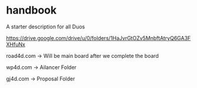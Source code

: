 # handbook
A starter description for all Duos


https://drive.google.com/drive/u/0/folders/1HaJvrGtOZv5MnbftAtryQ6GA3FXHfuNx

road4d.com -> Will be main board after we complete the board

wp4d.com -> Ailancer Folder

gj4d.com -> Proposal Folder

